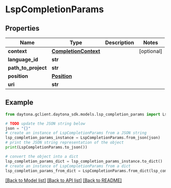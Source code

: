 # LspCompletionParams


## Properties

Name | Type | Description | Notes
------------ | ------------- | ------------- | -------------
**context** | [**CompletionContext**](CompletionContext.md) |  | [optional] 
**language_id** | **str** |  | 
**path_to_project** | **str** |  | 
**position** | [**Position**](Position.md) |  | 
**uri** | **str** |  | 

## Example

```python
from daytona.gclient.daytona_sdk.models.lsp_completion_params import LspCompletionParams

# TODO update the JSON string below
json = "{}"
# create an instance of LspCompletionParams from a JSON string
lsp_completion_params_instance = LspCompletionParams.from_json(json)
# print the JSON string representation of the object
print(LspCompletionParams.to_json())

# convert the object into a dict
lsp_completion_params_dict = lsp_completion_params_instance.to_dict()
# create an instance of LspCompletionParams from a dict
lsp_completion_params_from_dict = LspCompletionParams.from_dict(lsp_completion_params_dict)
```
[[Back to Model list]](../README.md#documentation-for-models) [[Back to API list]](../README.md#documentation-for-api-endpoints) [[Back to README]](../README.md)


